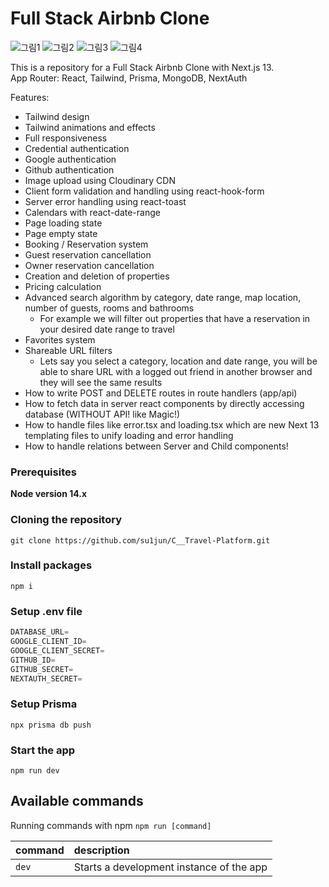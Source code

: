 # Full Stack Airbnb Clone

![그림1](https://github.com/user-attachments/assets/b9329338-fca3-4a8b-8eeb-d0967b8a85f8)
![그림2](https://github.com/user-attachments/assets/8a09229d-508d-4e23-9e21-e06fb8222656)
![그림3](https://github.com/user-attachments/assets/f4acb7ca-2c2d-4386-884f-8d7e72b3cccb)
![그림4](https://github.com/user-attachments/assets/f8127630-fd8d-4ae6-a886-950dbb44a7d8)

This is a repository for a Full Stack Airbnb Clone with Next.js 13.  
App Router: React, Tailwind, Prisma, MongoDB, NextAuth  

Features:

- Tailwind design
- Tailwind animations and effects
- Full responsiveness
- Credential authentication
- Google authentication
- Github authentication
- Image upload using Cloudinary CDN
- Client form validation and handling using react-hook-form
- Server error handling using react-toast
- Calendars with react-date-range
- Page loading state
- Page empty state
- Booking / Reservation system
- Guest reservation cancellation
- Owner reservation cancellation
- Creation and deletion of properties
- Pricing calculation
- Advanced search algorithm by category, date range, map location, number of guests, rooms and bathrooms
    - For example we will filter out properties that have a reservation in your desired date range to travel
- Favorites system
- Shareable URL filters
    - Lets say you select a category, location and date range, you will be able to share URL with a logged out friend in another browser and they will see the same results
- How to write POST and DELETE routes in route handlers (app/api)
- How to fetch data in server react components by directly accessing database (WITHOUT API! like Magic!)
- How to handle files like error.tsx and loading.tsx which are new Next 13 templating files to unify loading and error handling
- How to handle relations between Server and Child components!

### Prerequisites

**Node version 14.x**

### Cloning the repository

```shell
git clone https://github.com/su1jun/C__Travel-Platform.git
```

### Install packages

```shell
npm i
```

### Setup .env file


```js
DATABASE_URL=
GOOGLE_CLIENT_ID=
GOOGLE_CLIENT_SECRET=
GITHUB_ID=
GITHUB_SECRET=
NEXTAUTH_SECRET=
```

### Setup Prisma

```shell
npx prisma db push

```

### Start the app

```shell
npm run dev
```

## Available commands

Running commands with npm `npm run [command]`

| command         | description                              |
| :-------------- | :--------------------------------------- |
| `dev`           | Starts a development instance of the app |

